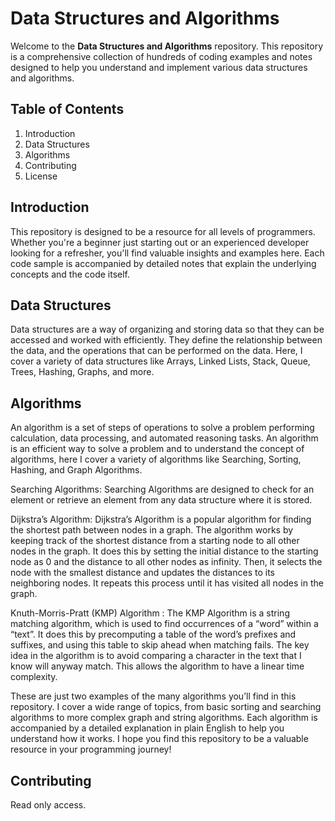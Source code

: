 # Data Structures and Algorithms
Welcome to the **Data Structures and Algorithms** repository. This repository is a comprehensive collection of hundreds of coding examples and notes designed to help you understand and implement various data structures and algorithms.

## Table of Contents
1. Introduction
2. Data Structures
3. Algorithms
4. Contributing
5. License

## Introduction
This repository is designed to be a resource for all levels of programmers. Whether you're a beginner just starting out or an experienced developer looking for a refresher, you'll find valuable insights and examples here. Each code sample is accompanied by detailed notes that explain the underlying concepts and the code itself.

## Data Structures
Data structures are a way of organizing and storing data so that they can be accessed and worked with efficiently. They define the relationship between the data, and the operations that can be performed on the data. Here, I cover a variety of data structures like Arrays, Linked Lists, Stack, Queue, Trees, Hashing, Graphs, and more.

## Algorithms
An algorithm is a set of steps of operations to solve a problem performing calculation, data processing, and automated reasoning tasks. An algorithm is an efficient way to solve a problem and to understand the concept of algorithms, here I cover a variety of algorithms like Searching, Sorting, Hashing, and Graph Algorithms.

Searching Algorithms: Searching Algorithms are designed to check for an element or retrieve an element from any data structure where it is stored. 

Dijkstra’s Algorithm: Dijkstra’s Algorithm is a popular algorithm for finding the shortest path between nodes in a graph. The algorithm works by keeping track of the shortest distance from a starting node to all other nodes in the graph. It does this by setting the initial distance to the starting node as 0 and the distance to all other nodes as infinity. Then, it selects the node with the smallest distance and updates the distances to its neighboring nodes. It repeats this process until it has visited all nodes in the graph.

Knuth-Morris-Pratt (KMP) Algorithm : The KMP Algorithm is a string matching algorithm, which is used to find occurrences of a “word” within a “text”. It does this by precomputing a table of the word’s prefixes and suffixes, and using this table to skip ahead when matching fails. The key idea in the algorithm is to avoid comparing a character in the text that I know will anyway match. This allows the algorithm to have a linear time complexity.

These are just two examples of the many algorithms you’ll find in this repository. I cover a wide range of topics, from basic sorting and searching algorithms to more complex graph and string algorithms. Each algorithm is accompanied by a detailed explanation in plain English to help you understand how it works. I hope you find this repository to be a valuable resource in your programming journey!



## Contributing
Read only access.
